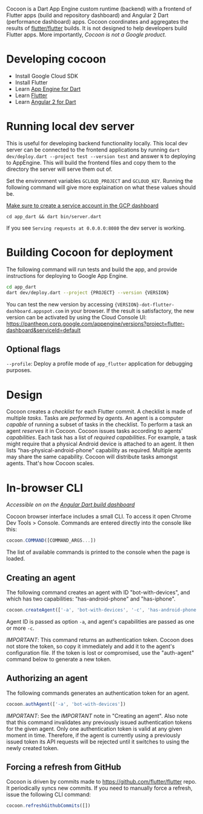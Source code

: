 Cocoon is a Dart App Engine custom runtime (backend) with a frontend of Flutter
apps (build and repository dashboard) and Angular 2 Dart (performance dashboard)
apps. Cocoon coordinates and aggregates the results of [flutter/flutter](https://github.com/flutter/flutter) 
builds. It is not designed to help developers build Flutter apps. More 
importantly, *Cocoon is not a Google product*.

# Developing cocoon

* Install Google Cloud SDK
* Install Flutter
* Learn [App Engine for Dart](https://github.com/dart-lang/appengine_samples)
* Learn [Flutter](https://flutter.dev/docs/get-started/codelab)
* Learn [Angular 2 for Dart](https://angular.io/docs/dart/latest/quickstart.html)

# Running local dev server

This is useful for developing backend functionality locally. This local dev
server can be connected to the frontend applications by running `dart dev/deploy.dart --project test --version test`
and answer `N` to deploying to AppEngine. This will build the frontend files
and copy them to the directory the server will serve them out of.

Set the environment variables `GCLOUD_PROJECT` and `GCLOUD_KEY`. Running the
following command will give more explaination on what these values should be.

[Make sure to create a service account in the GCP dashboard](https://pantheon.corp.google.com/iam-admin/serviceaccounts?project=flutter-dashboard&supportedpurview=project)

`cd app_dart && dart bin/server.dart`

If you see `Serving requests at 0.0.0.0:8080` the dev server is working.

# Building Cocoon for deployment

The following command will run tests and build the app, and provide instructions
for deploying to Google App Engine.

```sh
cd app_dart
dart dev/deploy.dart --project {PROJECT} --version {VERSION}
```

You can test the new version by accessing `{VERSION}-dot-flutter-dashboard.appspot.com` in your
browser. If the result is satisfactory, the new version can be activated by using the Cloud Console
UI: https://pantheon.corp.google.com/appengine/versions?project=flutter-dashboard&serviceId=default

## Optional flags

`--profile`: Deploy a profile mode of `app_flutter` application for debugging purposes.

# Design

Cocoon creates a _checklist_ for each Flutter commit. A checklist is made of
multiple _tasks_. Tasks are _performed_ by _agents_. An agent is a computer
_capable_ of running a subset of tasks in the checklist. To perform a task an
agent _reserves_ it in Cocoon. Cocoon issues tasks according to agents'
_capabilities_. Each task has a list of _required capabilities_. For example,
a task might require that a physical Android device is attached to an agent. It
then lists "has-physical-android-phone" capability as required. Multiple agents
may share the same capability. Cocoon will distribute tasks amongst agents.
That's how Cocoon scales.

# In-browser CLI

*Accessible on on the [Angular Dart build dashboard](https://flutter-dashboard.appspot.com/old_build.html)*

Cocoon browser interface includes a small CLI. To access it open Chrome Dev
Tools > Console. Commands are entered directly into the console like this:

```javascript
cocoon.COMMAND([COMMAND_ARGS...])
```

The list of available commands is printed to the console when the page is
loaded.

## Creating an agent

The following command creates an agent with ID "bot-with-devices", and which has
two capabilities: "has-android-phone" and "has-iphone".

```javascript
cocoon.createAgent(['-a', 'bot-with-devices', '-c', 'has-android-phone', '-c', 'has-iphone'])
```

Agent ID is passed as option `-a`, and agent's capabilities are passed as one or
more `-c`.

*IMPORTANT*: This command returns an authentication token. Cocoon does not store
the token, so copy it immediately and add it to the agent's configuration file.
If the token is lost or compromised, use the "auth-agent" command below to
generate a new token.

## Authorizing an agent

The following commands generates an authentication token for an agent.

```javascript
cocoon.authAgent(['-a', 'bot-with-devices'])
```

*IMPORTANT*: See the *IMPORTANT* note in "Creating an agent". Also note that
this command invalidates any previously issued authentication tokens for the
given agent. Only one authentication token is valid at any given moment in time.
Therefore, if the agent is currently using a previously issued token its API
requests will be rejected until it switches to using the newly created token.

## Forcing a refresh from GitHub

Cocoon is driven by commits made to https://github.com/flutter/flutter repo. It
periodically syncs new commits. If you need to manually force a refresh, issue
the following CLI command:

```javascript
cocoon.refreshGithubCommits([])
```

